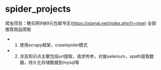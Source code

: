 # spider_projects
爬虫项目：瞎买网9快9元包邮专区(https://xiamai.net/index.php?r=nine) 全部推荐商品爬取
- 1. 使用scrapy框架，crawlspider模式
- 2. 涉及知识点主要包括url提取，请求传参，对接selenium，xpath提取数据，持久化存储数据到mysql等
